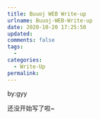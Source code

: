 ```yaml
---
title: Buuoj WEB Write-up
urlname: Buuoj-WEB-Write-up
date: 2020-10-20 17:25:50
updated: 
comments: false
tags: 
  - 
categories: 
  - Write-Up
permalink: 
---
```


by:gyy

还没开始写了啦~